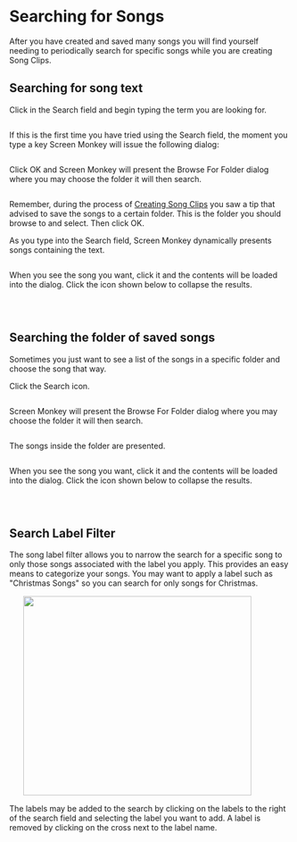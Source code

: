 <h1>Searching for Songs</h1>
<p>After you have created and saved many songs you will find yourself needing 
 to periodically search for specific songs while you are creating Song 
 Clips.</p>
<h2>Searching for song text</h2>
<p>Click in the <span class="hcp2">Search</span> field and 
 begin typing the term you are looking for.</p>
<p class="hcp3"><img src="../../../images/SearchSong1.png" alt="" border="0" class="hcp4"></p>
<p>If this is the first time you have tried using the Search field, the 
 moment you type a key Screen Monkey will issue the following dialog:</p>
<p class="hcp3"><img src="../../../images/SearchSong2.png" alt="" border="0" class="hcp4"></p>
<p>Click <span class="hcp2">OK</span> and Screen Monkey will 
 present the <span class="hcp2">Browse For Folder</span> 
 dialog where you may choose the folder it will then search.</p>
<p class="hcp3"><img src="../../../images/SearchSong3.png" alt="" border="0" class="hcp4"></p>
<p>Remember, during the process of <a href="CreatingSongClips.md#SaveLoc">Creating 
 Song Clips</a> you saw a tip that advised to save the songs to a certain 
 folder. This is the folder you should browse to and select. Then click 
 <span class="hcp2">OK</span>.</p>
<p>As you type into the Search field, Screen Monkey dynamically presents 
 songs containing the text.</p>
<p class="hcp3"><img src="../../../images/SearchSong4.png" alt="" border="0" class="hcp4"></p>
<p>When you see the song you want, click it and the contents will be loaded 
 into the dialog. Click the icon shown below to collapse the results.</p>
<p class="hcp3"><img src="../../../images/SearchSong5.png" alt="" border="0" class="hcp4"></p>
<p>&#160;</p>
<h2>Searching the folder of saved songs</h2>
<p>Sometimes you just want to see a list of the songs in a specific folder 
 and choose the song that way. </p>
<p>Click the <span class="hcp2">Search</span> icon.</p>
<p class="hcp3"><img src="../../../images/SearchSong6.png" alt="" border="0" class="hcp4"></p>
<p>Screen Monkey will present the <span class="hcp2">Browse 
 For Folder</span> dialog where you may choose the folder it will then 
 search.</p>
<p class="hcp3"><img src="../../../images/SearchSong3.png" alt="" border="0" class="hcp4"></p>
<p>The songs inside the folder are presented.</p>
<p class="hcp3"><img src="../../../images/SearchSong7.png" alt="" border="0" class="hcp4"></p>
<p>When you see the song you want, click it and the contents will be loaded 
 into the dialog. Click the icon shown below to collapse the results.</p>
<p class="hcp3"><img src="../../../images/SearchSong5.png" alt="" border="0" class="hcp4"></p>
<p>&#160;</p>
<h2><a name="Search_Label_Filter"></a>Search Label Filter</h2>
<p class="rvps8">The song label filter allows you to narrow the search 
 for a specific song to only those songs associated with the label you 
 apply. This provides an easy means to categorize your songs. You may want 
 to apply a label such as &quot;Christmas Songs&quot; so you can search 
 for only songs for Christmas.</p>
<p class="rvps8" style="margin-left: 24px;"><img alt="" src="../../../images/img_265.jpg" style="margin-top: 1px; 
												 margin-bottom: 1px; margin-left: 1px; 
												 margin-right: 1px;" width="409" height="357" border="0"></p>
<p class="rvps8">The labels may be added to the search by clicking on the 
 labels to the right of the search field and selecting the label you want 
 to add. A label is removed by clicking on the cross next to the label 
 name.</p>
<p class="rvps8" style="margin-left: 24px;"><img src="../../../images/SearchSong8.png" alt="" border="0" class="hcp4"></p>
